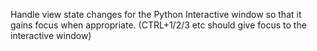 Handle view state changes for the Python Interactive window so that it gains focus when appropriate. (CTRL+1/2/3 etc should give focus to the interactive window)
